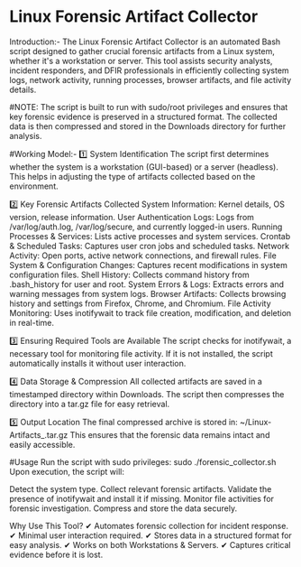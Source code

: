 # Linux Forensic Artifact Collector
Introduction:-
The Linux Forensic Artifact Collector is an automated Bash script designed to gather crucial forensic artifacts from a Linux system, whether it's a workstation or server. This tool assists security analysts, incident responders, and DFIR professionals in efficiently collecting system logs, network activity, running processes, browser artifacts, and file activity details.

#NOTE: 
The script is built to run with sudo/root privileges and ensures that key forensic evidence is preserved in a structured format. The collected data is then compressed and stored in the Downloads directory for further analysis.

#Working Model:-
1️⃣ System Identification
The script first determines whether the system is a workstation (GUI-based) or a server (headless).
This helps in adjusting the type of artifacts collected based on the environment.

2️⃣ Key Forensic Artifacts Collected
System Information: Kernel details, OS version, release information.
User Authentication Logs: Logs from /var/log/auth.log, /var/log/secure, and currently logged-in users.
Running Processes & Services: Lists active processes and system services.
Crontab & Scheduled Tasks: Captures user cron jobs and scheduled tasks.
Network Activity: Open ports, active network connections, and firewall rules.
File System & Configuration Changes: Captures recent modifications in system configuration files.
Shell History: Collects command history from .bash_history for user and root.
System Errors & Logs: Extracts errors and warning messages from system logs.
Browser Artifacts: Collects browsing history and settings from Firefox, Chrome, and Chromium.
File Activity Monitoring: Uses inotifywait to track file creation, modification, and deletion in real-time.

3️⃣ Ensuring Required Tools are Available
The script checks for inotifywait, a necessary tool for monitoring file activity.
If it is not installed, the script automatically installs it without user interaction.

4️⃣ Data Storage & Compression
All collected artifacts are saved in a timestamped directory within Downloads.
The script then compresses the directory into a tar.gz file for easy retrieval.

5️⃣ Output Location
The final compressed archive is stored in:
~/Linux-Artifacts_<TIMESTAMP>.tar.gz
This ensures that the forensic data remains intact and easily accessible.


#Usage
Run the script with sudo privileges:
sudo ./forensic_collector.sh
Upon execution, the script will:

Detect the system type.
Collect relevant forensic artifacts.
Validate the presence of inotifywait and install it if missing.
Monitor file activities for forensic investigation.
Compress and store the data securely.


Why Use This Tool?
✔ Automates forensic collection for incident response.
✔ Minimal user interaction required.
✔ Stores data in a structured format for easy analysis.
✔ Works on both Workstations & Servers.
✔ Captures critical evidence before it is lost.
